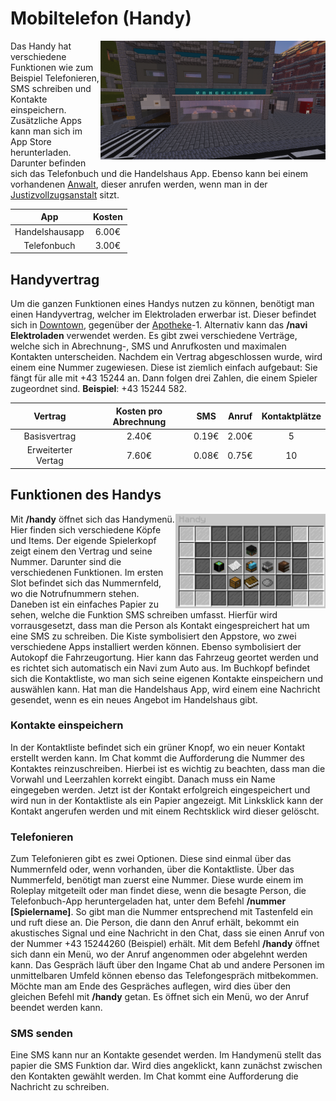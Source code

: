 # Mobiltelefon (Handy) 


<img align="right" width="360" eight="300" src="../../../assets/image/allgemein/Handyladen.png">


Das Handy hat verschiedene Funktionen wie zum Beispiel Telefonieren, SMS schreiben und Kontakte einspeichern. Zusätzliche Apps kann man sich im App Store herunterladen. Darunter befinden sich das Telefonbuch und die Handelshaus App. Ebenso kann bei einem vorhandenen [Anwalt](../../pages/gebäude/anwaltskanzlei.md), dieser anrufen werden, wenn man in der [Justizvollzugsanstalt](../../pages/orte/jva.md) sitzt.

| App | Kosten |
|:-:|:-:|
| Handelshausapp | 6.00€ | 
| Telefonbuch | 3.00€ |

## Handyvertrag

Um die ganzen Funktionen eines Handys nutzen zu können, benötigt man einen Handyvertrag, welcher im Elektroladen erwerbar ist. Dieser befindet sich in [Downtown](../../pages/gebiete/downtown.md), gegenüber der [Apotheke](../../pages/biz/apotheke.md)-1. Alternativ kann das **/navi Elektroladen** verwendet werden. Es gibt zwei verschiedene Verträge, welche sich in Abrechnung-, SMS und Anrufkosten und maximalen Kontakten unterscheiden. Nachdem ein Vertrag abgeschlossen wurde, wird einem eine Nummer zugewiesen. Diese ist ziemlich einfach aufgebaut: Sie fängt für alle mit +43 15244 an. Dann folgen drei Zahlen, die einem Spieler zugeordnet sind. **Beispiel**: +43 15244 582.

| Vertrag | Kosten pro Abrechnung | SMS | Anruf | Kontaktplätze
|:-:|:-:|:-:|:-:|:-:|
| Basisvertrag | 2.40€ | 0.19€ | 2.00€ | 5 |
| Erweiterter Vertag | 7.60€ | 0.08€ | 0.75€ | 10 |


## Funktionen des Handys


<img align="right" width="240" eight="200" src="../../../assets/image/allgemein/Handyinterface.png">


Mit **/handy** öffnet sich das Handymenü. Hier finden sich verschiedene Köpfe und Items. Der eigende Spielerkopf zeigt einem den Vertrag und seine Nummer. Darunter sind die verschiedenen Funktionen. Im ersten Slot befindet sich das Nummernfeld, wo die Notrufnummern stehen. Daneben ist ein einfaches Papier zu sehen, welche die Funktion SMS schreiben umfasst. Hierfür wird vorrausgesetzt, dass man die Person als Kontakt eingespreichert hat um eine SMS zu schreiben. Die Kiste symbolisiert den Appstore, wo zwei verschiedene Apps installiert werden können. Ebenso symbolisiert der Autokopf die Fahrzeugortung. Hier kann das Fahrzeug geortet werden und es richtet sich automatisch ein Navi zum Auto aus. Im Buchkopf befindet sich die Kontaktliste, wo man sich seine eigenen Kontakte einspeichern und auswählen kann. Hat man die Handelshaus App, wird einem eine Nachricht gesendet, wenn es ein neues Angebot im Handelshaus gibt.

### Kontakte einspeichern

In der Kontaktliste befindet sich ein grüner Knopf, wo ein neuer Kontakt erstellt werden kann. Im Chat kommt die Aufforderung die Nummer des Kontaktes reinzuschreiben. Hierbei ist es wichtig zu beachten, dass man die Vorwahl und Leerzahlen korrekt eingibt. Danach muss ein Name eingegeben werden. Jetzt ist der Kontakt erfolgreich eingespeichert und wird nun in der Kontaktliste als ein Papier angezeigt. Mit Linksklick kann der Kontakt angerufen werden und mit einem Rechtsklick wird dieser gelöscht.

### Telefonieren 

Zum Telefonieren gibt es zwei Optionen. Diese sind einmal über das Nummernfeld oder, wenn vorhanden, über die Kontaktliste. Über das Nummerfeld, benötigt man zuerst eine Nummer. Diese wurde einem im Roleplay mitgeteilt oder man findet diese, wenn die besagte Person, die Telefonbuch-App heruntergeladen hat, unter dem Befehl **/nummer [Spielername]**. So gibt man die Nummer entsprechend mit Tastenfeld ein und ruft diese an. Die Person, die dann den Anruf erhält, bekommt ein akustisches Signal und eine Nachricht in den Chat, dass sie einen Anruf von der Nummer +43 15244260 (Beispiel) erhält. Mit dem Befehl **/handy** öffnet sich dann ein Menü, wo der Anruf angenommen oder abgelehnt werden kann. Das Gespräch läuft über den Ingame Chat ab und andere Personen im unmittelbaren Umfeld können ebenso das Telefongespräch mitbekommen. Möchte man am Ende des Gespräches auflegen, wird dies über den gleichen Befehl mit **/handy** getan. Es öffnet sich ein Menü, wo der Anruf beendet werden kann. 

### SMS senden 

Eine SMS kann nur an Kontakte gesendet werden. Im Handymenü stellt das papier die SMS Funktion dar. Wird dies angeklickt, kann zunächst zwischen den Kontakten gewählt werden. Im Chat kommt eine Aufforderung die Nachricht zu schreiben.


